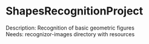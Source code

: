 ShapesRecognitionProject
===================

Description: Recognition of basic geometric figures  
Needs: recognizor-images directory with resources  

